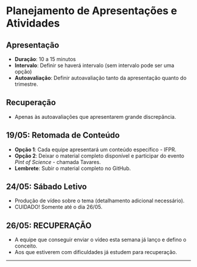 # Planejamento de Apresentações e Atividades

## Apresentação
- **Duração**: 10 a 15 minutos
- **Intervalo**: Definir se haverá intervalo (sem intervalo pode ser uma opção)
- **Autoavaliação**: Definir autoavaliação tanto da apresentação quanto do trimestre.

## Recuperação
- Apenas às autoavaliações que apresentarem grande discrepância.

## 19/05: Retomada de Conteúdo
- **Opção 1**: Cada equipe apresentará um conteúdo específico - IFPR.
- **Opção 2**: Deixar o material completo disponível e participar do evento *Pint of Science* - chamada Tavares.
- **Lembrete**: Subir o material completo no GitHub.

## 24/05: Sábado Letivo
- Produção de vídeo sobre o tema (detalhamento adicional necessário).
- CUIDADO! Somente até o dia 26/05.

## 26/05: RECUPERAÇÃO
- A equipe que conseguir enviar o vídeo esta semana já lanço e defino o conceito.
- Aos que estiverem com dificuldades já estudem para recuperação.
---

